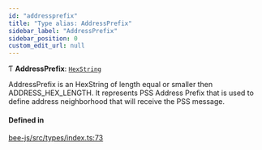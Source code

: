 ```yaml
---
id: "addressprefix"
title: "Type alias: AddressPrefix"
sidebar_label: "AddressPrefix"
sidebar_position: 0
custom_edit_url: null
---
```


Ƭ **AddressPrefix**: [`HexString`](utils.hexstring.md)

AddressPrefix is an HexString of length equal or smaller then ADDRESS_HEX_LENGTH.
It represents PSS Address Prefix that is used to define address neighborhood that will receive the PSS message.

#### Defined in

[bee-js/src/types/index.ts:73](https://github.com/ethersphere/bee-js/blob/5b112bf/src/types/index.ts#L73)

